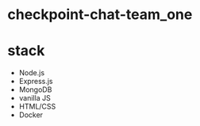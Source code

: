 # checkpoint-chat-team_one




# stack
- Node.js
- Express.js
- MongoDB
- vanilla JS
- HTML/CSS
- Docker